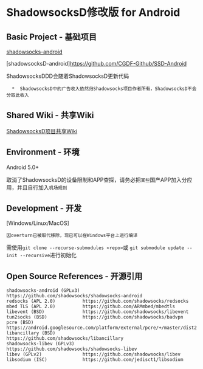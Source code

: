 # ShadowsocksD修改版 for Android

## Basic Project - 基础项目

[shadowsocks-android](https://github.com/shadowsocks/shadowsocks-android)

[shadowsocksD-android]https://github.com/CGDF-Github/SSD-Android

ShadowsocksDDD会随着ShadowsocksD更新代码
```
  *  ShadowsocksD中的广告收入依然归Shadowsocks项目作者所有，ShadowsocksD不会分取此收入
```

## Shared Wiki - 共享Wiki

[ShadowsocksD项目共享Wiki](https://github.com/CGDF-Github/SSD-Windows/wiki)

## Environment - 环境

Android 5.0+

取消了ShadowsocksD的设备限制和APP查探，请务必把``某些``国产APP加入分应用，并且自行加入``机场规则``

## Development - 开发

\[Windows/Linux/MacOS\]

```
因overturn已被取代移除，现已可以在Windows平台上进行编译
```

需使用`git clone --recurse-submodules <repo>`或 `git submodule update --init --recursive`进行初始化

## Open Source References - 开源引用
```
shadowsocks-android (GPLv3) https://github.com/shadowsocks/shadowsocks-android
redsocks (APL 2.0)          https://github.com/shadowsocks/redsocks
mbed TLS (APL 2.0)          https://github.com/ARMmbed/mbedtls
libevent (BSD)              https://github.com/shadowsocks/libevent
tun2socks (BSD)             https://github.com/shadowsocks/badvpn
pcre (BSD)                  https://android.googlesource.com/platform/external/pcre/+/master/dist2
libancillary (BSD)          https://github.com/shadowsocks/libancillary
shadowsocks-libev (GPLv3)   https://github.com/shadowsocks/shadowsocks-libev
libev (GPLv2)               https://github.com/shadowsocks/libev
libsodium (ISC)             https://github.com/jedisct1/libsodium
```
